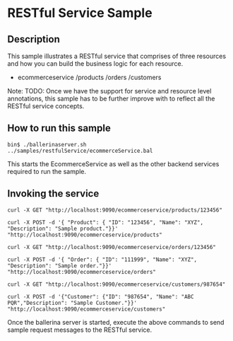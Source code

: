 # RESTful Service Sample

## Description

This sample illustrates a RESTful service that comprises of three resources and how you can build the business logic for each resource.

- ecommerceservice
    /products
    /orders
    /customers

Note:
TODO: Once we have the support for service and resource level annotations, this sample has to be further improve with to reflect all the RESTful service concepts.

## How to run this sample

```
bin$ ./ballerinaserver.sh ../samples/restfulService/ecommerceService.bal
```
This starts the EcommerceService as well as the other backend services required to run the sample.

## Invoking the service

```
curl -X GET "http://localhost:9090/ecommerceservice/products/123456"

curl -X POST -d '{ "Product": { "ID": "123456", "Name": "XYZ", "Description": "Sample product."}}'  "http://localhost:9090/ecommerceservice/products"
```

```
curl -X GET "http://localhost:9090/ecommerceservice/orders/123456"

curl -X POST -d '{ "Order": { "ID": "111999", "Name": "XYZ", "Description": "Sample order."}}'  "http://localhost:9090/ecommerceservice/orders"
```

```
curl -X GET "http://localhost:9090/ecommerceservice/customers/987654"

curl -X POST -d '{"Customer": {"ID": "987654", "Name": "ABC PQR","Description": "Sample Customer."}}'  "http://localhost:9090/ecommerceservice/customers"
```
Once the ballerina server is started, execute the above commands to send sample request messages to the RESTful service.